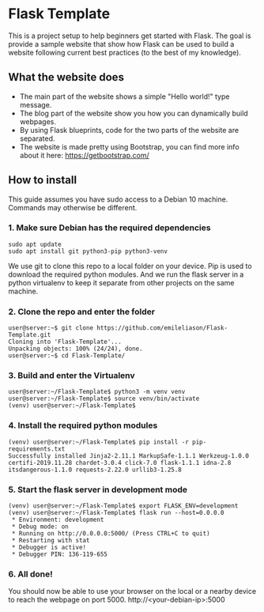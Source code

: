 
# Flask Template
This is a project setup to help beginners get started with Flask. The goal is provide a sample website that show how Flask can be used to build a website following current best practices (to the best of my knowledge).
## What the website does
- The main part of the website shows a simple "Hello world!" type message.
- The blog part of the website show you how you can dynamically build webpages.
- By using Flask blueprints, code for the two parts of the website are separated.
- The website is made pretty using Bootstrap, you can find more info about it here: https://getbootstrap.com/
## How to install
This guide assumes you have sudo access to a Debian 10 machine. Commands may otherwise be different.
### 1. Make sure Debian has the required dependencies
    sudo apt update
    sudo apt install git python3-pip python3-venv

We use git to clone this repo to a local folder on your device. Pip is used to download the required python modules. And we run the flask server in a python virtualenv to keep it separate from other projects on the same machine.

### 2. Clone the repo and enter the folder
	user@server:~$ git clone https://github.com/emileliason/Flask-Template.git
	Cloning into 'Flask-Template'...
	Unpacking objects: 100% (24/24), done.
	user@server:~$ cd Flask-Template/
### 3. Build and enter the Virtualenv
	user@server:~/Flask-Template$ python3 -m venv venv
	user@server:~/Flask-Template$ source venv/bin/activate
	(venv) user@server:~/Flask-Template$ 
### 4. Install the required python modules
	(venv) user@server:~/Flask-Template$ pip install -r pip-requirements.txt
	Successfully installed Jinja2-2.11.1 MarkupSafe-1.1.1 Werkzeug-1.0.0 certifi-2019.11.28 chardet-3.0.4 click-7.0 flask-1.1.1 idna-2.8 itsdangerous-1.1.0 requests-2.22.0 urllib3-1.25.8
### 5. Start the flask server in development mode
	(venv) user@server:~/Flask-Template$ export FLASK_ENV=development
	(venv) user@server:~/Flask-Template$ flask run --host=0.0.0.0
	 * Environment: development
	 * Debug mode: on
	 * Running on http://0.0.0.0:5000/ (Press CTRL+C to quit)
	 * Restarting with stat
	 * Debugger is active!
	 * Debugger PIN: 136-119-655
### 6. All done! 
You should now be able to use your browser on the local or a nearby device to reach the webpage on port 5000.
http://\<your-debian-ip\>:5000

	
	
    

